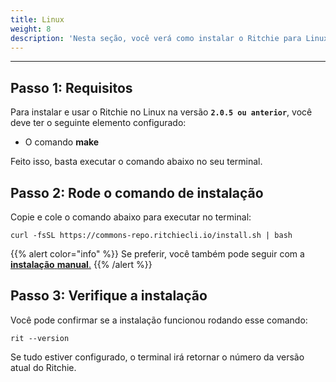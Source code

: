 ```yaml
---
title: Linux
weight: 8
description: 'Nesta seção, você verá como instalar o Ritchie para Linux.'
---
```


---

## Passo 1: Requisitos

Para instalar e usar o Ritchie no Linux na versão **`2.0.5 ou anterior`**,  você deve ter o seguinte elemento configurado:

* O comando **make**

Feito isso, basta executar o comando abaixo no seu terminal.

## Passo 2: Rode o comando de instalação

Copie e cole o comando abaixo para executar no terminal: 

```text
curl -fsSL https://commons-repo.ritchiecli.io/install.sh | bash
```

{{% alert color="info" %}}
Se preferir, você também pode seguir com a [**instalação**](instalacao-manual)[ **manual**.](instalacao-manual)
{{% /alert %}}

## Passo 3: Verifique a instalação 

Você pode confirmar se a instalação funcionou rodando esse comando: 

```text
rit --version
```

Se tudo estiver configurado, o terminal irá retornar o número da versão atual do Ritchie.
